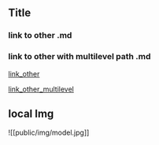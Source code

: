 ## Title
### link to other .md
### link to other with multilevel path .md
[link_other](link)

[link_other_multilevel](one/two/line_two)
## local Img
![[public/img/model.jpg]]